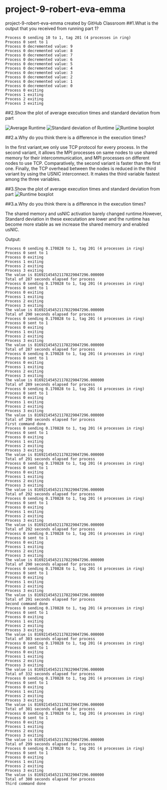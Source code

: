 # project-9-robert-eva-emma
project-9-robert-eva-emma created by GitHub Classroom
##1.What is the output that you received from running part 1?

    Process 0 sending 10 to 1, tag 201 (4 processes in ring)
    Process 0 sent to 1
    Process 0 decremented value: 9
    Process 0 decremented value: 8
    Process 0 decremented value: 7
    Process 0 decremented value: 6
    Process 0 decremented value: 5
    Process 0 decremented value: 4
    Process 0 decremented value: 3
    Process 0 decremented value: 2
    Process 0 decremented value: 1
    Process 0 decremented value: 0
    Process 0 exiting
    Process 1 exiting
    Process 2 exiting
    Process 3 exiting

##2.Show the plot of average execution times and standard deviation from part 

![Average Runtime](https://github.com/daemon-deacons/project-9-robert-eva-emma/blob/master/Avg_p2.png)
![Standard deviation of Runtime](https://github.com/daemon-deacons/project-9-robert-eva-emma/blob/master/SD_p2.png)
![Runtime boxplot](https://github.com/daemon-deacons/project-9-robert-eva-emma/blob/master/boxplot.png)

 ##2.a.Why do you think there is a difference in the execution times?
 
In the first variant,we only use TCP protocol for every process.
In the second variant, it allows the MPI processes on same nodes
to use shared memory for their intercommunication, and MPI processes on 
different nodes to use TCP. Comparatively, the second variant is faster 
than the first one.
Finally, the TCP overhead between the nodes is reduced in the third variant 
by using the USNIC interconnect. It makes the third variable fastest among the
three variables.
    

##3.Show the plot of average execution times and standard deviation from part 
![Runtime boxplot](https://github.com/daemon-deacons/project-9-robert-eva-emma/blob/master/boxplotp3.png)

##3.a.Why do you think there is a difference in the execution times?

The shared memory and usNIC activation barely changed runtime.However, 
Standard deviation in these executation are lower and the runtime has 
become more stable as we increase the shared memory and enabled usNIC.


    
 Output:
 
    Process 0 sending 0.170828 to 1, tag 201 (4 processes in ring)
    Process 0 sent to 1
    Process 0 exiting
    Process 1 exiting
    Process 2 exiting
    Process 3 exiting
    The value is 816921454521178229047296.000000
    Total of 287 seconds elapsed for process
    Process 0 sending 0.170828 to 1, tag 201 (4 processes in ring)
    Process 0 sent to 1
    Process 0 exiting
    Process 1 exiting
    Process 2 exiting
    Process 3 exiting
    The value is 816921454521178229047296.000000
    Total of 290 seconds elapsed for process
    Process 0 sending 0.170828 to 1, tag 201 (4 processes in ring)
    Process 0 sent to 1
    Process 0 exiting
    Process 1 exiting
    Process 2 exiting
    Process 3 exiting
    The value is 816921454521178229047296.000000
    Total of 287 seconds elapsed for process
    Process 0 sending 0.170828 to 1, tag 201 (4 processes in ring)
    Process 0 sent to 1
    Process 0 exiting
    Process 1 exiting
    Process 2 exiting
    Process 3 exiting
    The value is 816921454521178229047296.000000
    Total of 289 seconds elapsed for process
    Process 0 sending 0.170828 to 1, tag 201 (4 processes in ring)
    Process 0 sent to 1
    Process 0 exiting
    Process 1 exiting
    Process 2 exiting
    Process 3 exiting
    The value is 816921454521178229047296.000000
    Total of 290 seconds elapsed for process
    First command done
    Process 0 sending 0.170828 to 1, tag 201 (4 processes in ring)
    Process 0 sent to 1
    Process 0 exiting
    Process 1 exiting
    Process 2 exiting
    Process 3 exiting
    The value is 816921454521178229047296.000000
    Total of 291 seconds elapsed for process
    Process 0 sending 0.170828 to 1, tag 201 (4 processes in ring)
    Process 0 sent to 1
    Process 0 exiting
    Process 1 exiting
    Process 2 exiting
    Process 3 exiting
    The value is 816921454521178229047296.000000
    Total of 292 seconds elapsed for process
    Process 0 sending 0.170828 to 1, tag 201 (4 processes in ring)
    Process 0 sent to 1
    Process 0 exiting
    Process 1 exiting
    Process 2 exiting
    Process 3 exiting
    The value is 816921454521178229047296.000000
    Total of 292 seconds elapsed for process
    Process 0 sending 0.170828 to 1, tag 201 (4 processes in ring)
    Process 0 sent to 1
    Process 0 exiting
    Process 1 exiting
    Process 2 exiting
    Process 3 exiting
    The value is 816921454521178229047296.000000
    Total of 290 seconds elapsed for process
    Process 0 sending 0.170828 to 1, tag 201 (4 processes in ring)
    Process 0 sent to 1
    Process 0 exiting
    Process 1 exiting
    Process 2 exiting
    Process 3 exiting
    The value is 816921454521178229047296.000000
    Total of 291 seconds elapsed for process
    Second command done
    Process 0 sending 0.170828 to 1, tag 201 (4 processes in ring)
    Process 0 sent to 1
    Process 0 exiting
    Process 1 exiting
    Process 2 exiting
    Process 3 exiting
    The value is 816921454521178229047296.000000
    Total of 303 seconds elapsed for process
    Process 0 sending 0.170828 to 1, tag 201 (4 processes in ring)
    Process 0 sent to 1
    Process 0 exiting
    Process 1 exiting
    Process 2 exiting
    Process 3 exiting
    The value is 816921454521178229047296.000000
    Total of 332 seconds elapsed for process
    Process 0 sending 0.170828 to 1, tag 201 (4 processes in ring)
    Process 0 sent to 1
    Process 0 exiting
    Process 1 exiting
    Process 2 exiting
    Process 3 exiting
    The value is 816921454521178229047296.000000
    Total of 301 seconds elapsed for process
    Process 0 sending 0.170828 to 1, tag 201 (4 processes in ring)
    Process 0 sent to 1
    Process 0 exiting
    Process 1 exiting
    Process 2 exiting
    Process 3 exiting
    The value is 816921454521178229047296.000000
    Total of 299 seconds elapsed for process
    Process 0 sending 0.170828 to 1, tag 201 (4 processes in ring)
    Process 0 sent to 1
    Process 0 exiting
    Process 1 exiting
    Process 2 exiting
    Process 3 exiting
    The value is 816921454521178229047296.000000
    Total of 300 seconds elapsed for process
    Third command done
